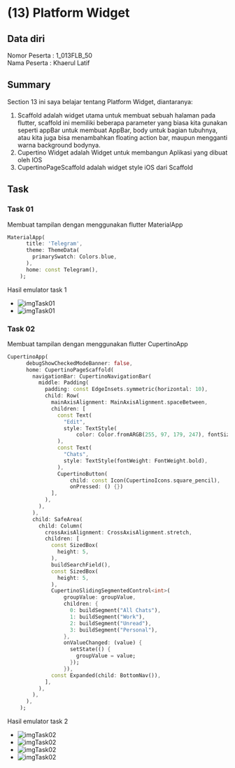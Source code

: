 # (13) Platform Widget
## Data diri 
Nomor Peserta : 1_013FLB_50  <br />
Nama Peserta : Khaerul Latif

## Summary 
Section 13 ini saya belajar tentang Platform Widget, diantaranya:
1. Scaffold adalah widget utama untuk membuat sebuah halaman pada flutter, scaffold ini memiliki beberapa parameter yang biasa kita gunakan seperti appBar untuk membuat AppBar, body untuk bagian tubuhnya, atau kita juga bisa menambahkan floating action bar, maupun mengganti warna background bodynya.
2. Cupertino Widget adalah Widget untuk membangun Aplikasi yang dibuat oleh IOS
3. CupertinoPageScaffold adalah widget style iOS dari Scaffold

## Task
### Task 01
Membuat tampilan dengan menggunakan flutter MaterialApp
```dart
MaterialApp(
      title: 'Telegram',
      theme: ThemeData(
        primarySwatch: Colors.blue,
      ),
      home: const Telegram(),
    );
```

Hasil emulator task 1
- ![imgTask01](/screenshoot/task1_drawer_screen.png)
- ![imgTask01](/screenshoot/task1_home_page.png)

### Task 02
Membuat tampilan dengan menggunakan flutter CupertinoApp
```dart
CupertinoApp(
      debugShowCheckedModeBanner: false,
      home: CupertinoPageScaffold(
        navigationBar: CupertinoNavigationBar(
          middle: Padding(
            padding: const EdgeInsets.symmetric(horizontal: 10),
            child: Row(
              mainAxisAlignment: MainAxisAlignment.spaceBetween,
              children: [
                const Text(
                  "Edit",
                  style: TextStyle(
                      color: Color.fromARGB(255, 97, 179, 247), fontSize: 16),
                ),
                const Text(
                  "Chats",
                  style: TextStyle(fontWeight: FontWeight.bold),
                ),
                CupertinoButton(
                    child: const Icon(CupertinoIcons.square_pencil),
                    onPressed: () {})
              ],
            ),
          ),
        ),
        child: SafeArea(
          child: Column(
            crossAxisAlignment: CrossAxisAlignment.stretch,
            children: [
              const SizedBox(
                height: 5,
              ),
              buildSearchField(),
              const SizedBox(
                height: 5,
              ),
              CupertinoSlidingSegmentedControl<int>(
                  groupValue: groupValue,
                  children: {
                    0: buildSegment("All Chats"),
                    1: buildSegment("Work"),
                    2: buildSegment("Unread"),
                    3: buildSegment("Personal"),
                  },
                  onValueChanged: (value) {
                    setState(() {
                      groupValue = value;
                    });
                  }),
              const Expanded(child: BottomNav()),
            ],
          ),
        ),
      ),
    );
```
Hasil emulator task 2
- ![imgTask02](/screenshoot/task2_contacts_page.png)
- ![imgTask02](/screenshoot/task2_calls_page.png)
- ![imgTask02](/screenshoot/task2_chats_page.png)
- ![imgTask02](/screenshoot/task2_settings_page.png)